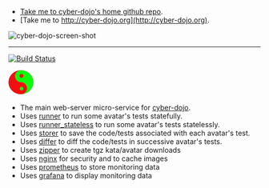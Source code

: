 
* [Take me to cyber-dojo's home github repo](https://github.com/cyber-dojo/cyber-dojo).
* [Take me to http://cyber-dojo.org](http://cyber-dojo.org).

<img width="707" alt="cyber-dojo-screen-shot" src="https://cloud.githubusercontent.com/assets/252118/25101292/9bdca322-23ab-11e7-9acb-0aa5f9c5e005.png">

- - - -

[![Build Status](https://travis-ci.org/cyber-dojo/web.svg?branch=master)](https://travis-ci.org/cyber-dojo/web)

<img src="https://raw.githubusercontent.com/cyber-dojo/nginx/master/images/home_page_logo.png" alt="cyber-dojo yin/yang logo" width="50px" height="50px"/>

- The main web-server micro-service for [cyber-dojo](http://cyber-dojo.org).
- Uses [runner](https://github.com/cyber-dojo/runner) to run some avatar's tests statefully.
- Uses [runner_stateless](https://github.com/cyber-dojo/runner) to run some avatar's tests statelessly.
- Uses [storer](https://github.com/cyber-dojo/storer) to save the code/tests associated with each avatar's test.
- Uses [differ](https://github.com/cyber-dojo/differ) to diff the code/tests in successive avatar's tests.
- Uses [zipper](https://github.com/cyber-dojo/zipper) to create tgz kata/avatar downloads
- Uses [nginx](https://github.com/cyber-dojo/nginx) for security and to cache images
- Uses [prometheus](https://github.com/cyber-dojo/prometheus) to store monitoring data
- Uses [grafana](https://github.com/cyber-dojo/prometheus) to display monitoring data
